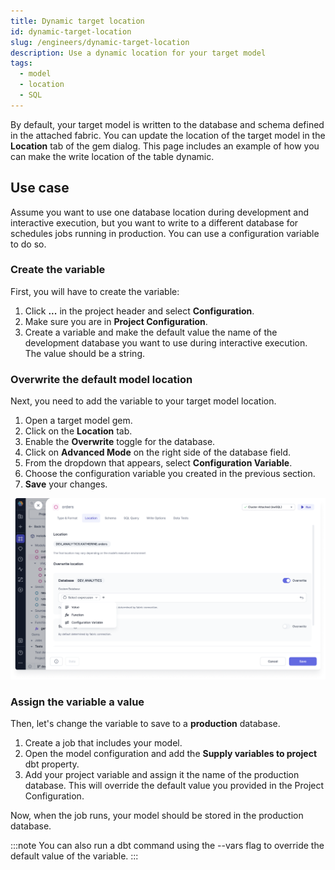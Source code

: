 ```yaml
---
title: Dynamic target location
id: dynamic-target-location
slug: /engineers/dynamic-target-location
description: Use a dynamic location for your target model
tags:
  - model
  - location
  - SQL
---
```


By default, your target model is written to the database and schema defined in the attached fabric. You can update the location of the target model in the **Location** tab of the gem dialog. This page includes an example of how you can make the write location of the table dynamic.

## Use case

Assume you want to use one database location during development and interactive execution, but you want to write to a different database for schedules jobs running in production. You can use a configuration variable to do so.

### Create the variable

First, you will have to create the variable:

1. Click **...** in the project header and select **Configuration**.
1. Make sure you are in **Project Configuration**.
1. Create a variable and make the default value the name of the development database you want to use during interactive execution. The value should be a string.

### Overwrite the default model location

Next, you need to add the variable to your target model location.

1. Open a target model gem.
1. Click on the **Location** tab.
1. Enable the **Overwrite** toggle for the database.
1. Click on **Advanced Mode** on the right side of the database field.
1. From the dropdown that appears, select **Configuration Variable**.
1. Choose the configuration variable you created in the previous section.
1. **Save** your changes.

![Location](img/location-overwrite.png)

### Assign the variable a value

Then, let's change the variable to save to a **production** database.

1. Create a job that includes your model.
1. Open the model configuration and add the **Supply variables to project** dbt property.
1. Add your project variable and assign it the name of the production database. This will override the default value you provided in the Project Configuration.

Now, when the job runs, your model should be stored in the production database.

:::note
You can also run a dbt command using the --vars flag to override the default value of the variable.
:::
